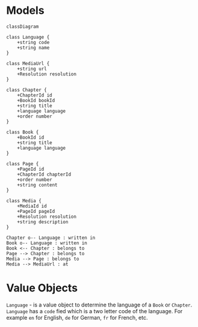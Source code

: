 # Models

```mermaid
classDiagram

class Language {
    +string code
    +string name
}

class MediaUrl {
    +string url
    +Resolution resolution
}

class Chapter {
    +ChapterId id
    +BookId bookId
    +string title
    +language language
    +order number
}

class Book {
    +BookId id
    +string title
    +language language
}

class Page {
    +PageId id
    +ChapterId chapterId
    +order number
    +string content
}

class Media {
    +MediaId id
    +PageId pageId
    +Resolution resolution
    +string description
}

Chapter o-- Language : written in
Book o-- Language : written in
Book <-- Chapter : belongs to
Page --> Chapter : belongs to
Media --> Page : belongs to
Media --> MediaUrl : at
```

# Value Objects

`Language` - is a value object to determine the language of a `Book` or `Chapter`. `Language` has a `code` fied which is a two letter code of the language. For example `en` for English, `de` for German, `fr` for French, etc.
